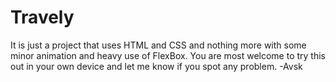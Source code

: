 # Travely
It is just a project that uses HTML and CSS and nothing more with some minor animation and heavy use of FlexBox. You are most welcome to try this out in your own
device and let me know if you spot any problem. 
-Avsk
